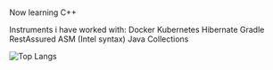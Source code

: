 ###

<!--
**ejolyn/ejolyn** is a ✨ _special_ ✨ repository because its `README.md` (this file) appears on your GitHub profile.

-->
Now learning C++


Instruments i have worked with:
Docker
Kubernetes
Hibernate
Gradle
RestAssured
ASM (Intel syntax)
Java Collections

![Top Langs](https://github-readme-stats.vercel.app/api/top-langs/?username=ejolyn&theme=tokyonight)
